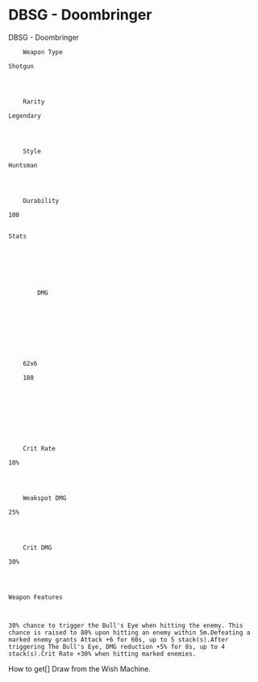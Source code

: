 # DBSG - Doombringer

DBSG - Doombringer


	
		
		
	
	



	
		Weapon Type
	
	Shotgun



	
		Rarity
	
	Legendary



	
		Style
	
	Huntsman



	
		Durability
	
	100


	Stats

	
	
	
	
		
		
			DMG
		
			 
		
		
	
	
	
	
	
		62x6
	
		180
	
	
	





	
		Crit Rate
	
	10%



	
		Weakspot DMG
	
	25%



	
		Crit DMG
	
	30%




	Weapon Features


	
	30% chance to trigger the Bull's Eye when hitting the enemy. This chance is raised to 80% upon hitting an enemy within 5m.Defeating a marked enemy grants Attack +6 for 60s, up to 5 stack(s).After triggering The Bull's Eye, DMG reduction +5% for 8s, up to 4 stack(s).Crit Rate +30% when hitting marked enemies.







How to get[]
Draw from the Wish Machine.
